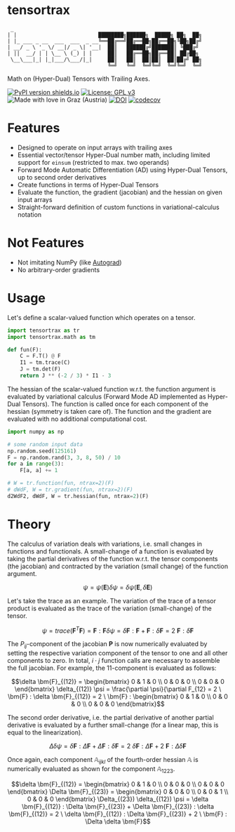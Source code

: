 # tensortrax

```
 _                            
| |                          ████████╗██████╗  █████╗ ██╗  ██╗
| |_ ___ _ __  ___  ___  _ __╚══██╔══╝██╔══██╗██╔══██╗╚██╗██╔╝
| __/ _ \ '_ \/ __|/ _ \| '__|  ██║   ██████╔╝███████║ ╚███╔╝ 
| ||  __/ | | \__ \ (_) | |     ██║   ██╔══██╗██╔══██║ ██╔██╗ 
 \__\___|_| |_|___/\___/|_|     ██║   ██║  ██║██║  ██║██╔╝ ██╗
                                ╚═╝   ╚═╝  ╚═╝╚═╝  ╚═╝╚═╝  ╚═╝  
```

Math on (Hyper-Dual) Tensors with Trailing Axes.

[![PyPI version shields.io](https://img.shields.io/pypi/v/tensortrax.svg)](https://pypi.python.org/pypi/tensortrax/) [![License: GPL v3](https://img.shields.io/badge/License-GPLv3-blue.svg)](https://www.gnu.org/licenses/gpl-3.0) ![Made with love in Graz (Austria)](https://img.shields.io/badge/Made%20with%20%E2%9D%A4%EF%B8%8F%20in-Graz%20(Austria)-0c674a) [![DOI](https://zenodo.org/badge/570708066.svg)](https://zenodo.org/badge/latestdoi/570708066) [![codecov](https://codecov.io/github/adtzlr/tensortrax/branch/main/graph/badge.svg?token=7DTH0HKYO9)](https://codecov.io/github/adtzlr/tensortrax)

# Features
- Designed to operate on input arrays with trailing axes
- Essential vector/tensor Hyper-Dual number math, including limited support for `einsum` (restricted to max. two operands)
- Forward Mode Automatic Differentiation (AD) using Hyper-Dual Tensors, up to second order derivatives
- Create functions in terms of Hyper-Dual Tensors
- Evaluate the function, the gradient (jacobian) and the hessian on given input arrays
- Straight-forward definition of custom functions in variational-calculus notation

# Not Features
- Not imitating NumPy (like [Autograd](https://github.com/HIPS/autograd))
- No arbitrary-order gradients

# Usage
Let's define a scalar-valued function which operates on a tensor.

```python
import tensortrax as tr
import tensortrax.math as tm

def fun(F):
    C = F.T() @ F
    I1 = tm.trace(C)
    J = tm.det(F)
    return J ** (-2 / 3) * I1 - 3
```

The hessian of the scalar-valued function w.r.t. the function argument is evaluated by variational calculus (Forward Mode AD implemented as Hyper-Dual Tensors). The function is called once for each component of the hessian (symmetry is taken care of). The function and the gradient are evaluated with no additional computational cost. 

```python
import numpy as np

# some random input data
np.random.seed(125161)
F = np.random.rand(3, 3, 8, 50) / 10
for a in range(3):
    F[a, a] += 1

# W = tr.function(fun, ntrax=2)(F)
# dWdF, W = tr.gradient(fun, ntrax=2)(F)
d2WdF2, dWdF, W = tr.hessian(fun, ntrax=2)(F)
```

# Theory
The calculus of variation deals with variations, i.e. small changes in functions and functionals. A small-change of a function is evaluated by taking the partial derivatives of the function w.r.t. the tensor components (the jacobian) and contracted by the variation (small change) of the function argument.

```math
\psi = \psi(\bm{E})

\delta \psi = \delta \psi(\bm{E}, \delta \bm{E})
```

Let's take the trace as an example. The variation of the trace of a tensor product is evaluated as the trace of the variation (small-change) of the tensor.

```math
\psi = trace(\bm{F}^T \bm{F}) = \bm{F} : \bm{F}

\delta \psi = \delta \bm{F} : \bm{F} + \bm{F} : \delta \bm{F} = 2 \ \bm{F} : \delta \bm{F}
```

The $P_{ij}$-component of the jacobian $\bm{P}$ is now numerically evaluated by setting the respective variation component of the tensor to one and all other components to zero. In total, $i \cdot j$ function calls are necessary to assemble the full jacobian. For example, the $11$-component is evaluated as follows:

```math
\delta \bm{F}_{(12)} = \begin{bmatrix} 0 & 1 & 0 \\ 0 & 0 & 0 \\ 0 & 0 & 0 \end{bmatrix}

\delta_{(12)} \psi = \frac{\partial \psi}{\partial F_{12} = 2 \ \bm{F} : \delta \bm{F}_{(12)} = 2 \ \bm{F} : \begin{bmatrix} 0 & 1 & 0 \\ 0 & 0 & 0 \\ 0 & 0 & 0 \end{bmatrix}
```

The second order derivative, i.e. the partial derivative of another partial derivative is evaluated by a further small-change (for a linear map, this is equal to the linearization).

```math
\Delta \delta \psi = \delta \bm{F} : \Delta \bm{F} + \Delta \bm{F} : \delta \bm{F} = 2 \ \delta \bm{F} : \Delta \bm{F} + 2 \ \bm{F} : \Delta \delta \bm{F}
```

Once again, each component $\mathbb{A}_{ijkl}$ of the fourth-order hessian $\mathbb{A}$ is numerically evaluated as shown for the component $\mathbb{A}_{1223}$.

```math
\delta \bm{F}_{(12)} = \begin{bmatrix} 0 & 1 & 0 \\ 0 & 0 & 0 \\ 0 & 0 & 0 \end{bmatrix}

\Delta \bm{F}_{(23)} = \begin{bmatrix} 0 & 0 & 0 \\ 0 & 0 & 1 \\ 0 & 0 & 0 \end{bmatrix}

\Delta_{(23}) \delta_{(12}) \psi = \delta \bm{F}_{(12)} : \Delta \bm{F}_{(23)} + \Delta \bm{F}_{(23)} : \delta \bm{F}_{(12)} = 2 \ \delta \bm{F}_{(12)} : \Delta \bm{F}_{(23)} + 2 \ \bm{F} : \Delta \delta \bm{F}
```